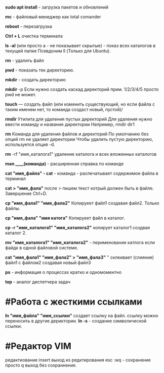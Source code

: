 **sudo apt install** - загрузка пакетов и обновлений

**mc** - файловый менеджер как total comander

**reboot** - перезагрузка

**Ctrl + L** очистка терминала

**ls -al** (или просто a - не показывает скрытые) - показ всех каталогов в текущей папке Псевдоним ll (Только для Ubuntu).

**rm** - удалить файл

**pwd** - показать тек директорию.

**mkdir** - создать директорию

**mkdir** -p Если нужно создать каскад директорий прим. 1/2/3/4/5 просто pwd не может.

**touch** — создать файл (или изменить существующий, но если файла с таким именем нет, то команда создаст новый, пустой)/

**rmdir**  Утилита для удаления пустых директорий  Для удаления нужно ввести команду и название директории Например, rmdir dir1

**rm**  Команда для удаления файлов и директорий  По умолчанию без опций rm не удаляет директории Чтобы удалить пустую директорию, используется опция -d.

**rm** -rf "имя_каталога1" удаление каталога и всех вложенных каталогов

**man ____(команда)** - расширенная справка по команде

**cat "имя_файла" - cat** - команда - распечатывает содержимое файла в терминал

**cat > "имя_фала"** после > пишем текст котрый должен быть в файле. Завершение Ctrl+D.

**cp "имя_фала1" "имя_фала2"**  Копируеет файл1 создавая файл2. Только файлы.

**cp "имя_фала" "имя катога"** Копируеет файл в каталог.

**cp -r "имя_каталога1" "имя_каталога2"** копирует каталог1 создвая каталог 2.

**mv "имя_каталога1" "имя_каталога2"** - перименование катлога если файдк в одной файловой системе.

**cat "имя_фала1" "имя_фала2" > "имя_фала3"** " склеивает (слияние) файл1 с файлом2 создавая новый файл3

**ps** - информация о процессах кратко и одномоментно

**top** - аналог диспетчера задач

#Работа с жесткими ссылками
=====
**ln "имя_файла" "имя_ссылки"** создает ссылку на файл. ссылку можно переносить в другие дериктории.
**ln -s** - создание символической ссылки.


#Редактор VIM
==
редактиование insert
выход из редктирования esc :wq - сохранение просто q выход без сохраннения.
